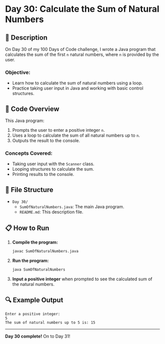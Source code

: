 # Day 30: Calculate the Sum of Natural Numbers

## 📝 Description

On Day 30 of my 100 Days of Code challenge, I wrote a Java program that calculates the sum of the first `n` natural numbers, where `n` is provided by the user.

### **Objective:**
- Learn how to calculate the sum of natural numbers using a loop.
- Practice taking user input in Java and working with basic control structures.

## 🚀 Code Overview

This Java program:
1. Prompts the user to enter a positive integer `n`.
2. Uses a loop to calculate the sum of all natural numbers up to `n`.
3. Outputs the result to the console.

### **Concepts Covered:**
- Taking user input with the `Scanner` class.
- Looping structures to calculate the sum.
- Printing results to the console.

## 📂 File Structure
- `Day 30/`
  - `SumOfNaturalNumbers.java`: The main Java program.
  - `README.md`: This description file.

## 📋 How to Run
1. **Compile the program:**
   ```bash
   javac SumOfNaturalNumbers.java
   ```
2. **Run the program:**
   ```bash
   java SumOfNaturalNumbers
   ```
3. **Input a positive integer** when prompted to see the calculated sum of the natural numbers.

## 🔍 Example Output

```plaintext
Enter a positive integer: 
5
The sum of natural numbers up to 5 is: 15
```

---

**Day 30 complete!** On to Day 31!
